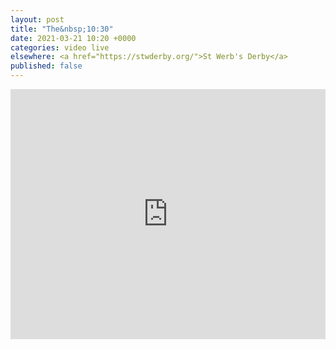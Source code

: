 ```yaml
---
layout: post
title: "The&nbsp;10:30"
date: 2021-03-21 10:20 +0000
categories: video live
elsewhere: <a href="https://stwderby.org/">St Werb's Derby</a>
published: false
---
```


<iframe width="100%" height="400em" src="https://www.youtube.com/embed/cuHebTaW8Jk" frameborder="0" allow="accelerometer; autoplay; clipboard-write; encrypted-media; gyroscope; picture-in-picture" allowfullscreen></iframe>
